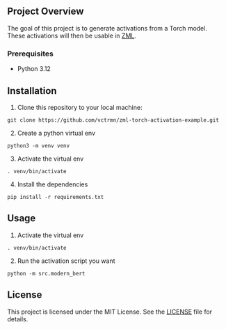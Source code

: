 ## Project Overview

The goal of this project is to generate activations from a Torch model. These
activations will then be usable in [ZML](https://github.com/zml/zml).

### Prerequisites

- Python 3.12

## Installation

1. Clone this repository to your local machine:

```
git clone https://github.com/vctrmn/zml-torch-activation-example.git
```

2. Create a python virtual env

```
python3 -m venv venv
```

3. Activate the virtual env

```
. venv/bin/activate
```

4. Install the dependencies

```
pip install -r requirements.txt
```

## Usage

1. Activate the virtual env

```
. venv/bin/activate
```

2. Run the activation script you want

```
python -m src.modern_bert
```

## License

This project is licensed under the MIT License. See the [LICENSE](LICENSE) file
for details.
